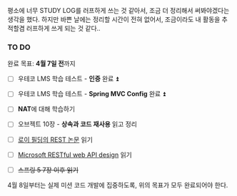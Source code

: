 평소에 너무 STUDY LOG를 러프하게 쓰는 것 같아서, 조금 더 정리해서 써봐야겠다는 생각을 했다.
하지만 바쁜 날에는 정리할 시간이 전혀 없어서, 조금이라도 내 활동을 추적할겸 러프하게 쓰게 되는 것 같다..

### TO DO
완료 목표: **4월 7일 전**까지
- [ ] 우테코 LMS 학습 테스트 - **인증** 완료 ⏫ 
- [ ] 우테코 LMS 학습 테스트 - **Spring MVC Config** 완료 ⏫ 
- [ ] **NAT**에 대해 학습하기
- [ ] 오브젝트 10장 - **상속과 코드 재사용** 읽고 정리
- [ ] [로이 필딩의 REST 논문](https://ics.uci.edu/~fielding/pubs/dissertation/fielding_dissertation.pdf) 읽기
- [ ] [Microsoft RESTful web API design](https://learn.microsoft.com/en-us/azure/architecture/best-practices/api-design) 읽기
- [ ] ~~스프링 5 7장 이후 읽기~~


4월 8일부터는 실제 미션 코드 개발에 집중하도록, 위의 목표가 모두 완료되어야 한다.



